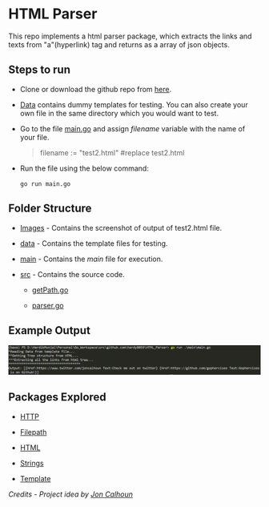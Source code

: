 # HTML Parser

This repo implements a html parser package, which extracts the links and texts from "a"(hyperlink) tag and returns as a array of json objects.

## Steps to run

* Clone or download the github repo from [here](https://github.com/hardy8059/HTML_Parser.git).
* [Data](https://github.com/hardy8059/HTML_Parser/tree/master/data/templates) contains dummy templates for testing. You can also create your own file in the same directory which you would want to test.

* Go to the file [main.go](https://github.com/hardy8059/HTML_Parser/tree/master/main) and assign *filename* variable with the name of your file.
    > filename := "test2.html" #replace test2.html

* Run the file using the below command:

    ```shell
    go run main.go
    ```

## Folder Structure

* [Images](https://github.com/hardy8059/HTML_Parser/tree/master/Images) - Contains the screenshot of output of test2.html file.

* [data](https://github.com/hardy8059/HTML_Parser/tree/master/data/templates) - Contains the template files for testing.

* [main](https://github.com/hardy8059/HTML_Parser/tree/master/main) - Contains the *main* file for execution.

* [src](https://github.com/hardy8059/HTML_Parser/tree/master/src) - Contains the source code.
  * [getPath.go](https://github.com/hardy8059/HTML_Parser/blob/master/src/getPath.go)

  * [parser.go](https://github.com/hardy8059/HTML_Parser/blob/master/src/parser.go)

## Example Output

![alt text](https://github.com/hardy8059/HTML_Parser/blob/master/Images/Test2.PNG?raw=true)

## Packages Explored

* [HTTP](https://golang.org/pkg/net/http/)

* [Filepath](https://golang.org/pkg/path/filepath/)

* [HTML](https://godoc.org/golang.org/x/net/html)

* [Strings](https://golang.org/pkg/strings/)

* [Template](https://golang.org/pkg/text/template/)


*Credits - Project idea by [Jon Calhoun](https://courses.calhoun.io/)*